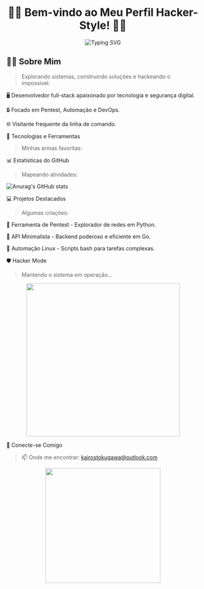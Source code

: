 <h1 align="center">👨‍💻 Bem-vindo ao Meu Perfil Hacker-Style! 👩‍💻</h1>

<p align="center">
  <img src="https://readme-typing-svg.herokuapp.com?color=%2336BCF7&size=22&center=true&vCenter=true&width=500&lines=%3E+Code+is+Art.;%3E+Hacking+the+System.;%3E+Desvendando+Segredos+do+Backend." alt="Typing SVG">
</p>


## 🕵️‍♂️ Sobre Mim

> Explorando sistemas, construindo soluções e hackeando o impossível.

🖥️ Desenvolvedor full-stack apaixonado por tecnologia e segurança digital.

🔒 Focado em Pentest, Automação e DevOps.

🌐 Visitante frequente da linha de comando.


🔧 Tecnologias e Ferramentas

> Minhas armas favoritas:



📊 Estatísticas do GitHub

> Mapeando atividades:

![Anurag's GitHub stats](https://github-readme-stats.vercel.app/api?username=anuraghazra&show_icons=true&theme=radical)


💻 Projetos Destacados

> Algumas criações:

🔗 Ferramenta de Pentest - Explorador de redes em Python.

🔗 API Minimalista - Backend poderoso e eficiente em Go.

🔗 Automação Linux - Scripts bash para tarefas complexas.



🛡️ Hacker Mode

> Mantendo o sistema em operação...

<p align="center">
  <img src="https://media.giphy.com/media/LHZyixOnHwDDy/giphy.gif" width="400">
</p>


📡 Conecte-se Comigo

> 📫 Onde me encontrar: kairostokugawa@outlook.com

  


<p align="center">
  <img src="https://media.giphy.com/media/26AHONQ79FdWZhAI0/giphy.gif" width="300">
</p>

